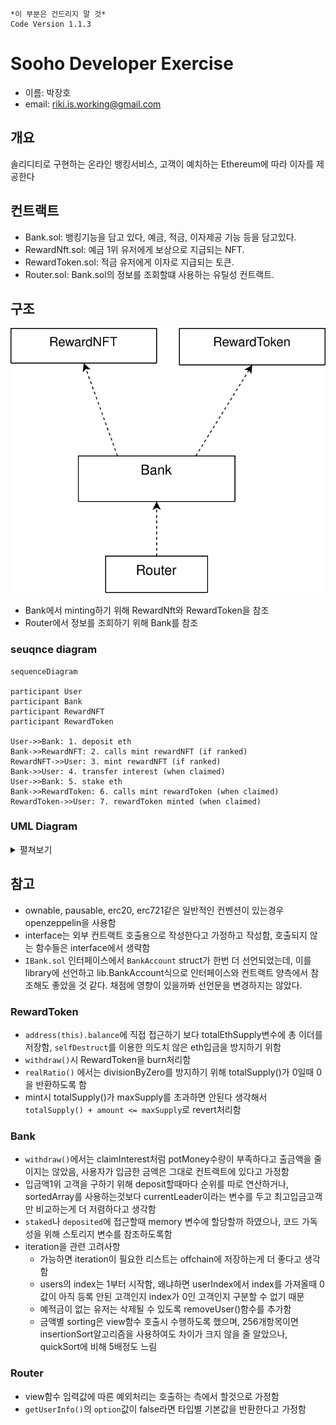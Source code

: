 ```
*이 부분은 건드리지 말 것*
Code Version 1.1.3
```

# Sooho Developer Exercise

- 이름: 박장호
- email: riki.is.working@gmail.com

## 개요

솔리디티로 구현하는 온라인 뱅킹서비스, 고객이 예치하는 Ethereum에 따라 이자를 제공한다

## 컨트랙트

- Bank.sol: 뱅킹기능을 담고 있다, 예금, 적금, 이자제공 기능 등을 담고있다.
- RewardNft.sol: 예금 1위 유저에게 보상으로 지급되는 NFT.
- RewardToken.sol: 적금 유저에게 이자로 지급되는 토큰.
- Router.sol: Bank.sol의 정보를 조회할떄 사용하는 유틸성 컨트랙트.

## 구조

<img src="./simplified.drawio.svg">

- Bank에서 minting하기 위해 RewardNft와 RewardToken을 참조
- Router에서 정보를 조회하기 위해 Bank를 참조

### seuqnce diagram

```mermaid
sequenceDiagram

participant User
participant Bank
participant RewardNFT
participant RewardToken

User->>Bank: 1. deposit eth
Bank->>RewardNFT: 2. calls mint rewardNFT (if ranked)
RewardNFT->>User: 3. mint rewardNFT (if ranked)
Bank->>User: 4. transfer interest (when claimed)
User->>Bank: 5. stake eth
Bank->>RewardToken: 6. calls mint rewardToken (when claimed)
RewardToken->>User: 7. rewardToken minted (when claimed)

```

### UML Diagram

<details>
    <summary> 펼쳐보기 </summary>
    <img src="./classDiagram.svg">
</details>

## 참고

- ownable, pausable, erc20, erc721같은 일반적인 컨벤션이 있는경우 openzeppelin을 사용함
- interface는 외부 컨트랙트 호출용으로 작성한다고 가정하고 작성함, 호출되지 않는 함수들은 interface에서 생략함
- `IBank.sol` 인터페이스에서 `BankAccount` struct가 한번 더 선언되었는데, 이를 library에 선언하고 lib.BankAccount식으로 인터페이스와 컨트랙트 양측에서 참조해도 좋았을 것 같다. 채점에 영향이 있을까봐 선언문을 변경하지는 않았다.

### RewardToken

- `address(this).balance`에 직접 접근하기 보다 totalEthSupply변수에 총 이더를 저장함, `selfDestruct`를 이용한 의도치 않은 eth입금을 방지하기 위함
- `withdraw()`시 RewardToken을 burn처리함
- `realRatio()` 에서는 divisionByZero를 방지하기 위해 totalSupply()가 0일때 0을 반환하도록 함
- mint시 totalSupply()가 maxSupply를 초과하면 안된다 생각해서 `totalSupply() + amount <= maxSupply`로 revert처리함

### Bank

- `withdraw()`에서는 claimInterest처럼 potMoney수량이 부족하다고 출금액을 줄이지는 않았음, 사용자가 입금한 금액은 그대로 컨트랙트에 있다고 가정함
- 입금액1위 고객을 구하기 위해 deposit할때마다 순위를 따로 연산하거나, sortedArray를 사용하는것보다 currentLeader이라는 변수를 두고 최고입금고객만 비교하는게 더 저렴하다고 생각함
- `staked`나 `deposited`에 접근할때 memory 변수에 할당할까 하였으나, 코드 가독성을 위해 스토리지 변수를 참조하도록함
- iteration을 관련 고려사항
  - 가능하면 iteration이 필요한 리스트는 offchain에 저장하는게 더 좋다고 생각함
  - users의 index는 1부터 시작함, 왜냐하면 userIndex에서 index를 가져올때 0값이 아직 등록 안된 고객인지 index가 0인 고객인지 구분할 수 없기 때문
  - 예적금이 없는 유저는 삭제될 수 있도록 removeUser()함수를 추가함
  - 금액별 sorting은 view함수 호출시 수행하도록 했으며, 256개항목이면 insertionSort알고리즘을 사용하여도 차이가 크지 않을 줄 알았으나, quickSort에 비해 5배정도 느림

### Router

- view함수 임력값에 따른 예외처리는 호출하는 측에서 할것으로 가정함
- `getUserInfo()`의 `option`값이 false라면 타입별 기본값을 반환한다고 가정함
